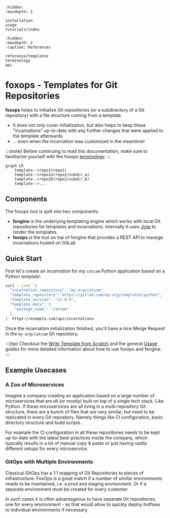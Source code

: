 ```{toctree}
:hidden:
:maxdepth: 2

installation
usage
tutorials/index
```

```{toctree}
:hidden:
:maxdepth: 2
:caption: References

reference/templates
terminology
api
```

# foxops - Templates for Git Repositories

**foxops** helps to initialize Git repositories (or a subdirectory of a Git repository) with a file structure coming from a template.

* It does not only cover initialization, but also helps to keep these "incarnations" up-to-date with any further changes that were applied to the template afterwards
* ... even when the incarnation was customized in the meantime!

:::{note}
Before continuing to read this documentation, make sure to familiarize yourself with the foxops [terminology](terminology).
:::

```{mermaid}
graph LR
    template-->repo1(repo1)
    template-->repo2a(repo2/subdir_a)
    template-->repo2b(repo2/subdir_b)
    template-->...
```

## Components

The foxops tool is split into two components:

* **fengine** is the underlying templating engine which works with _local_ Git repositories for templates and incarnations. Internally it uses [Jinja](https://jinja.palletsprojects.com/) to render the templates.
* **foxops** is the tool on top of fengine that provides a REST API to manage incarnations hosted on GitLab

## Quick Start

First let's create an *incarnation* for my `catcam` Python application based on a Python *template*:

```bash
curl --json '{
  "incarnation_repository": "my-org/catcam",
  "template_repository": https://gitlab.com/my-org/templates/python",
  "template_version": "v1.0.0",
  "template_data": {
    "package_name": "catcam"
  }
}' https://example.com/api/incarnations
```

Once the incarnation initialization finished, you'll have a nice Merge Request in the `my-org/catcam`
Git repository.

:::{tip}
Checkout the [Write Template from Scratch](tutorials/write-template-from-scratch) and
the general [Usage](usage) guides for more detailed information about how to use
foxops and fengine.
:::

## Example Usecases

### A Zoo of Microservices

Imagine a company creating an application based on a large number of microservices that are all (or mostly) built on top of a single tech stack. Like Python. If these microservices are all living in a multi-repository Git structure, there are a bunch of files that are very similar, but need to be replicated in every Git repository. Namely things like CI configuration, basic directory structure and build scripts.

For example the CI configuration in all these repositories needs to be kept up-to-date with the latest best-practices inside the company, which typically results in a lot of manual copy & paste or just having vastly different setups for every microservice.

### GitOps with Multiple Environments

Classical GitOps has a 1:1 mapping of Git Repositories to pieces of infrastructure. FoxOps is a great match if a number of similar environments needs to be maintained, i.e. a prod and staging environment. Or if a separate environment must be created for every customer.

In such cases it is often advantageous to have separate Git repositories, one for every environment - as that would allow to quickly deploy hotfixes to individual environments if necessary.
